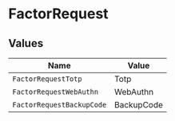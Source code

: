 # FactorRequest


## Values

| Name                      | Value                     |
| ------------------------- | ------------------------- |
| `FactorRequestTotp`       | Totp                      |
| `FactorRequestWebAuthn`   | WebAuthn                  |
| `FactorRequestBackupCode` | BackupCode                |